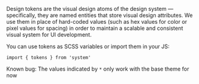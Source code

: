 Design tokens are the visual design atoms of the design system — specifically, they are named entities that store visual design attributes. We use them in place of hard-coded values (such as hex values for color or pixel values for spacing) in order to maintain a scalable and consistent visual system for UI development.

You can use tokens as SCSS variables or import them in your JS:
```
import { tokens } from 'system'
```
<mks-icon type="alert-circle" color="warning"></mks-icon> 
<mks-text size="small" color="light"> Known bug: The values indicated by <code>*</code> only work with the base theme for now </mks-text>

<design-tokens />
